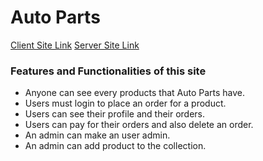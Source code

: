 # Auto Parts

[Client Site Link](https://auto-parts-a1c73.web.app/)
[Server Site Link](https://pure-inlet-40571.herokuapp.com/)



<h3>Features and Functionalities of this site</h3>

<ul>
    <li>Anyone can see every products that Auto Parts have.</li>
    <li>Users must login to place an order for a product.</li>
    <li>Users can see their profile and their orders.</li>
    <li>Users can pay for their orders and also delete an order.</li>
    <li>An admin can make an user admin.</li>
    <li>An admin can add product to the collection.</li>
</ul>